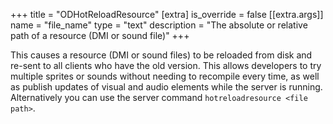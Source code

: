 +++
title = "ODHotReloadResource"
[extra]
is_override = false
[[extra.args]]
name = "file_name"
type = "text"
description = "The absolute or relative path of a resource (DMI or sound file)"
+++

This causes a resource (DMI or sound files) to be reloaded from disk and re-sent to all clients who have the old version. This allows developers to try multiple sprites or sounds without needing to recompile every time, as well as publish updates of visual and audio elements while the server is running.
Alternatively you can use the server command `hotreloadresource <file path>`.
